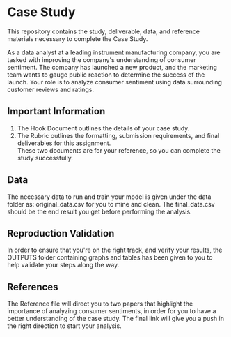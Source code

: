 # Case Study
This repository contains the study, deliverable, data, and reference materials necessary to complete the Case Study.

As a data analyst at a leading instrument manufacturing company, you are tasked with improving the company's understanding of consumer sentiment. The company has launched a new product, and the marketing team wants to gauge public reaction to determine the success of the launch. Your role is to analyze consumer sentiment using data surrounding customer reviews and ratings.

## Important Information
1. The Hook Document outlines the details of your case study.
2. The Rubric outlines the formatting, submission requirements, and final deliverables for this assignment. <br /> 
These two documents are for your reference, so you can complete the study successfully.

## Data
The necessary data to run and train your model is given under the data folder as: original_data.csv for you to mine and clean. The final_data.csv should be the end result you get before performing the analysis.

## Reproduction Validation
In order to ensure that you're on the right track, and verify your results, the OUTPUTS folder containing graphs and tables has been given to you to help validate your steps along the way.

## References
The Reference file will direct you to two papers that highlight the importance of analyzing consumer sentiments, in order for you to have a better understanding of the case study. The final link will give you a push in the right direction to start your analysis.
